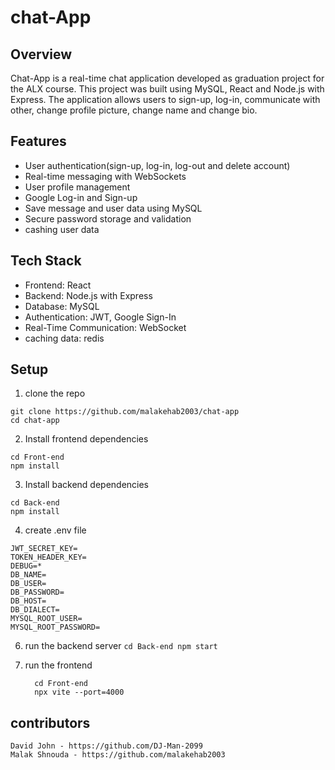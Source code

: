 # chat-App

## Overview
  Chat-App is a real-time chat application developed as graduation project for the ALX course.
  This project was built using MySQL, React and Node.js with Express.
  The application allows users to sign-up, log-in, communicate with other, change profile picture, change name and change bio.

## Features
  * User authentication(sign-up, log-in, log-out and delete account)
  * Real-time messaging with WebSockets
  * User profile management
  * Google Log-in and Sign-up
  * Save message and user data using MySQL
  * Secure password storage and validation
  * cashing user data

## Tech Stack
  * Frontend: React
  * Backend: Node.js with Express
  * Database: MySQL
  * Authentication: JWT, Google Sign-In
  * Real-Time Communication: WebSocket
  * caching data: redis

## Setup
  1. clone the repo
  ```
  git clone https://github.com/malakehab2003/chat-app
  cd chat-app
  ```

  2. Install frontend dependencies
  ```
  cd Front-end
  npm install
  ```

  3. Install backend dependencies
  ```
  cd Back-end
  npm install
  ```

  4. create .env file
```
JWT_SECRET_KEY=
TOKEN_HEADER_KEY=
DEBUG=*
DB_NAME=
DB_USER=
DB_PASSWORD=
DB_HOST=
DB_DIALECT=
MYSQL_ROOT_USER=
MYSQL_ROOT_PASSWORD=
```

  6. run the backend server
    ```
    cd Back-end
    npm start
    ```

  7. run the frontend
     ```
       cd Front-end
       npx vite --port=4000
     ```

  ## contributors

    David John - https://github.com/DJ-Man-2099
    Malak Shnouda - https://github.com/malakehab2003
